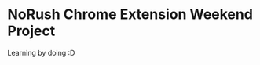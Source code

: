 NoRush Chrome Extension Weekend Project
=======================================

Learning by doing :D
